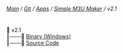 ﻿###### [Main](https://pikakid98.github.io) / [Git](https://git-pikakid98.github.io) / [Apps](https://git-pikakid98.github.io/apps) / [Simple M3U Maker](https://git-pikakid98.github.io/apps/simple-m3u-maker) / v2.1
<h1></h1>

📂 v2.1
\
┃───📄 [Binary (Windows)](https://github.com/Git-Pikakid98/simple-m3u-maker/releases/download/v2.1/M3U.Maker.v2.1.7z)
\
┃───📄 [Source Code](https://github.com/Git-Pikakid98/simple-m3u-maker/archive/refs/tags/v2.1.zip)
